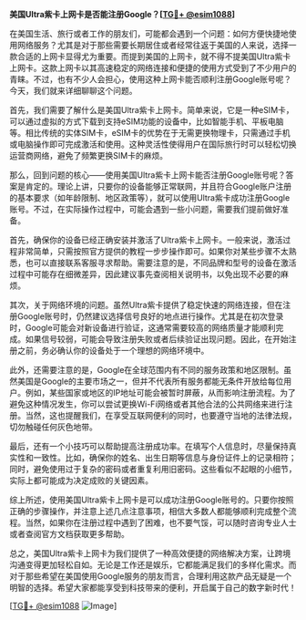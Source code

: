 **美国Ultra紫卡上网卡是否能注册Google？[[TG💪+ @esim1088](https://t.me/s/esim1088)]**

在美国生活、旅行或者工作的朋友们，可能都会遇到一个问题：如何方便快捷地使用网络服务？尤其是对于那些需要长期居住或者经常往返于美国的人来说，选择一款合适的上网卡显得尤为重要。而提到美国的上网卡，就不得不提美国Ultra紫卡上网卡。这款上网卡以其高速稳定的网络连接和便捷的使用方式受到了不少用户的青睐。不过，也有不少人会担心，使用这种上网卡能否顺利注册Google账号呢？今天，我们就来详细聊聊这个问题。

首先，我们需要了解什么是美国Ultra紫卡上网卡。简单来说，它是一种eSIM卡，可以通过虚拟的方式下载到支持eSIM功能的设备中，比如智能手机、平板电脑等。相比传统的实体SIM卡，eSIM卡的优势在于无需更换物理卡，只需通过手机或电脑操作即可完成激活和使用。这种灵活性使得用户在国际旅行时可以轻松切换运营商网络，避免了频繁更换SIM卡的麻烦。

那么，回到问题的核心——使用美国Ultra紫卡上网卡能否注册Google账号呢？答案是肯定的。理论上讲，只要你的设备能够正常联网，并且符合Google账户注册的基本要求（如年龄限制、地区政策等），就可以使用Ultra紫卡成功注册Google账号。不过，在实际操作过程中，可能会遇到一些小问题，需要我们提前做好准备。

首先，确保你的设备已经正确安装并激活了Ultra紫卡上网卡。一般来说，激活过程非常简单，只需按照官方提供的教程一步步操作即可。如果你对某些步骤不太熟悉，也可以直接联系客服寻求帮助。需要注意的是，不同品牌和型号的设备在激活过程中可能存在细微差异，因此建议事先查阅相关说明书，以免出现不必要的麻烦。

其次，关于网络环境的问题。虽然Ultra紫卡提供了稳定快速的网络连接，但在注册Google账号时，仍然建议选择信号良好的地点进行操作。尤其是在初次登录时，Google可能会对新设备进行验证，这通常需要较高的网络质量才能顺利完成。如果信号较弱，可能会导致注册失败或者后续验证出现问题。因此，在开始注册之前，务必确认你的设备处于一个理想的网络环境中。

此外，还需要注意的是，Google在全球范围内有不同的服务政策和地区限制。虽然美国是Google的主要市场之一，但并不代表所有服务都能无条件开放给每位用户。例如，某些国家或地区的IP地址可能会被暂时屏蔽，从而影响注册流程。为了避免这种情况发生，你可以尝试更换Wi-Fi网络或者其他合法的公共网络来进行注册。当然，这也提醒我们，在享受互联网便利的同时，也要遵守当地的法律法规，切勿触碰任何灰色地带。

最后，还有一个小技巧可以帮助提高注册成功率。在填写个人信息时，尽量保持真实性和一致性。比如，确保你的姓名、出生日期等信息与身份证件上的记录相符；同时，避免使用过于复杂的密码或者重复利用旧密码。这些看似不起眼的小细节，实际上都可能成为决定成败的关键因素。

综上所述，使用美国Ultra紫卡上网卡是可以成功注册Google账号的。只要你按照正确的步骤操作，并注意上述几点注意事项，相信大多数人都能够顺利完成整个流程。当然，如果你在注册过程中遇到了困难，也不要气馁，可以随时咨询专业人士或者查阅官方文档获取更多帮助。

总之，美国Ultra紫卡上网卡为我们提供了一种高效便捷的网络解决方案，让跨境沟通变得更加轻松自如。无论是工作还是娱乐，它都能满足我们的多样化需求。而对于那些希望在美国使用Google服务的朋友而言，合理利用这款产品无疑是一个明智的选择。希望大家都能享受到科技带来的便利，开启属于自己的数字新时代！

[[TG💪+ @esim1088](https://t.me/s/esim1088) ![Image](https://i.postimg.cc/4NQfJmqS/Snipaste-2025-05-13-00-14-12.png)]